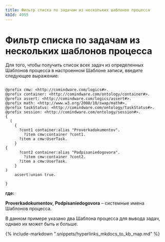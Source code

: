 ```yaml
---
title: Фильтр списка по задачам из нескольких шаблонов процесса
kbId: 4955
---
```


# Фильтр списка по задачам из нескольких шаблонов процесса

Для того, чтобы получить список всех задач из определенных Шаблонов процесса в настроенном Шаблоне записи, введите следующее выражение:

```

@prefix cmw: <http://comindware.com/logics#>.
@prefix container: <http://comindware.com/ontology/container#>.
@prefix assert: <http://comindware.com/logics/assert#>.
@prefix math: <http://www.w3.org/2000/10/swap/math#>.
@prefix taskStatus: <http://comindware.com/ontology/taskStatus#>.
@prefix session: <http://comindware.com/ontology/session#>.
{
  (
    {
      ?cont1 container:alias "Proverkadokumentov".
        ?item cmw:container ?cont1.
      ?item a cmw:UserTask.
    }
{
      ?cont2 container:alias "Podpisaniedogovora".
        ?item cmw:container ?cont2.
      ?item a cmw:UserTask.
    }
)    
    assert:union true.

}

```

**где:**

**Proverkadokumentov, Podpisaniedogovora** – системные имена Шаблонов процесса.

В данном примере указано два Шаблона процесса для вывода задач, однако их может быть и больше.

{% include-markdown ".snippets/hyperlinks_mkdocs_to_kb_map.md" %}
